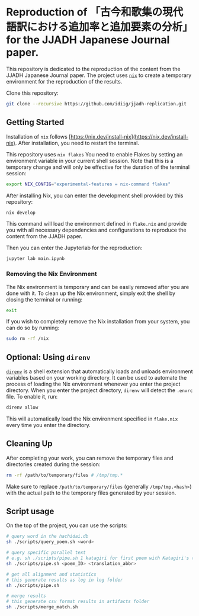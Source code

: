 # Reproduction of 「古今和歌集の現代語訳における追加率と追加要素の分析」 for the JJADH Japanese Journal paper.

This repository is dedicated to the reproduction of the content from the JJADH Japanese Journal paper.
The project uses [`nix`](https://github.com/NixOS/nix) to create a temporary environment for the reproduction of the results.

Clone this repository:

```bash
git clone --recursive https://github.com/idiig/jjadh-replication.git
```

## Getting Started

Installation of `nix` follows [https://nix.dev/install-nix](https://nix.dev/install-nix).
After installation, you need to restart the terminal.

This repository uses `nix flakes` You need to enable Flakes by setting an environment variable in your current shell session. Note that this is a temporary change and will only be effective for the duration of the terminal session:

```bash
export NIX_CONFIG="experimental-features = nix-command flakes"
```

After installing Nix, you can enter the development shell provided by this repository:

```bash
nix develop
```

This command will load the environment defined in `flake.nix` and provide you with all necessary dependencies and configurations to reproduce the content from the JJADH paper.

Then you can enter the Jupyterlab for the reproduction:

```bash
jupyter lab main.ipynb
```

### Removing the Nix Environment

The Nix environment is temporary and can be easily removed after you are done with it. To clean up the Nix environment, simply exit the shell by closing the terminal or running:

```bash
exit
```

If you wish to completely remove the Nix installation from your system, you can do so by running:

```bash
sudo rm -rf /nix
```

## Optional: Using `direnv`

[`direnv`](https://direnv.net/) is a shell extension that automatically loads and unloads environment variables based on your working directory.
It can be used to automate the process of loading the Nix environment whenever you enter the project directory.
When you enter the project directory, `direnv` will detect the `.envrc` file. To enable it, run:

```bash
direnv allow
```

This will automatically load the Nix environment specified in `flake.nix` every time you enter the directory.

## Cleaning Up

After completing your work, you can remove the temporary files and directories created during the session:

```bash
rm -rf /path/to/temporary/files # /tmp/tmp.*
```

Make sure to replace `/path/to/temporary/files` (generally `/tmp/tmp.<hash>`) with the actual path to the temporary files generated by your session.

## Script usage

On the top of the project, you can use the scripts:

```bash
# query word in the hachidai.db
sh ./scripts/query_poem.sh <word>

# query specific parallel text
# e.g. sh ./scripts/pipe.sh 1 katagiri for first poem with Katagiri's translation
sh ./scripts/pipe.sh <poem_ID> <translation_abbr>

# get all alignment and statistics
# this generate results as log in log folder
sh ./scripts/pipe.sh

# merge results
# this generate csv format results in artifacts folder
sh ./scripts/merge_match.sh
```
